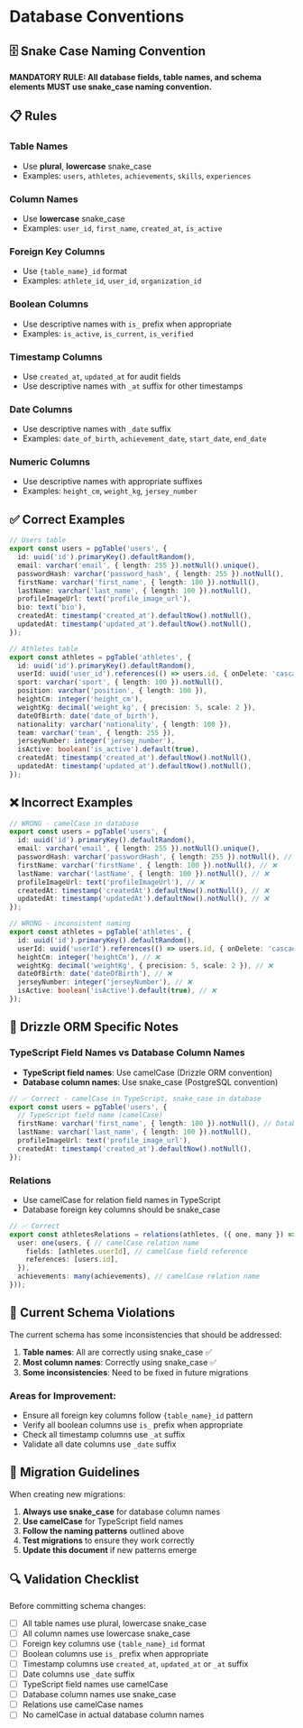 # Database Conventions

## 🗄️ Snake Case Naming Convention

**MANDATORY RULE: All database fields, table names, and schema elements MUST use snake_case naming convention.**

## 📋 Rules

### Table Names
- Use **plural**, **lowercase** snake_case
- Examples: `users`, `athletes`, `achievements`, `skills`, `experiences`

### Column Names
- Use **lowercase** snake_case
- Examples: `user_id`, `first_name`, `created_at`, `is_active`

### Foreign Key Columns
- Use `{table_name}_id` format
- Examples: `athlete_id`, `user_id`, `organization_id`

### Boolean Columns
- Use descriptive names with `is_` prefix when appropriate
- Examples: `is_active`, `is_current`, `is_verified`

### Timestamp Columns
- Use `created_at`, `updated_at` for audit fields
- Use descriptive names with `_at` suffix for other timestamps

### Date Columns
- Use descriptive names with `_date` suffix
- Examples: `date_of_birth`, `achievement_date`, `start_date`, `end_date`

### Numeric Columns
- Use descriptive names with appropriate suffixes
- Examples: `height_cm`, `weight_kg`, `jersey_number`

## ✅ Correct Examples

```typescript
// Users table
export const users = pgTable('users', {
  id: uuid('id').primaryKey().defaultRandom(),
  email: varchar('email', { length: 255 }).notNull().unique(),
  passwordHash: varchar('password_hash', { length: 255 }).notNull(),
  firstName: varchar('first_name', { length: 100 }).notNull(),
  lastName: varchar('last_name', { length: 100 }).notNull(),
  profileImageUrl: text('profile_image_url'),
  bio: text('bio'),
  createdAt: timestamp('created_at').defaultNow().notNull(),
  updatedAt: timestamp('updated_at').defaultNow().notNull(),
});

// Athletes table
export const athletes = pgTable('athletes', {
  id: uuid('id').primaryKey().defaultRandom(),
  userId: uuid('user_id').references(() => users.id, { onDelete: 'cascade' }).notNull(),
  sport: varchar('sport', { length: 100 }).notNull(),
  position: varchar('position', { length: 100 }),
  heightCm: integer('height_cm'),
  weightKg: decimal('weight_kg', { precision: 5, scale: 2 }),
  dateOfBirth: date('date_of_birth'),
  nationality: varchar('nationality', { length: 100 }),
  team: varchar('team', { length: 255 }),
  jerseyNumber: integer('jersey_number'),
  isActive: boolean('is_active').default(true),
  createdAt: timestamp('created_at').defaultNow().notNull(),
  updatedAt: timestamp('updated_at').defaultNow().notNull(),
});
```

## ❌ Incorrect Examples

```typescript
// WRONG - camelCase in database
export const users = pgTable('users', {
  id: uuid('id').primaryKey().defaultRandom(),
  email: varchar('email', { length: 255 }).notNull().unique(),
  passwordHash: varchar('passwordHash', { length: 255 }).notNull(), // ❌
  firstName: varchar('firstName', { length: 100 }).notNull(), // ❌
  lastName: varchar('lastName', { length: 100 }).notNull(), // ❌
  profileImageUrl: text('profileImageUrl'), // ❌
  createdAt: timestamp('createdAt').defaultNow().notNull(), // ❌
  updatedAt: timestamp('updatedAt').defaultNow().notNull(), // ❌
});

// WRONG - inconsistent naming
export const athletes = pgTable('athletes', {
  id: uuid('id').primaryKey().defaultRandom(),
  userId: uuid('userId').references(() => users.id, { onDelete: 'cascade' }).notNull(), // ❌
  heightCm: integer('heightCm'), // ❌
  weightKg: decimal('weightKg', { precision: 5, scale: 2 }), // ❌
  dateOfBirth: date('dateOfBirth'), // ❌
  jerseyNumber: integer('jerseyNumber'), // ❌
  isActive: boolean('isActive').default(true), // ❌
});
```

## 🔧 Drizzle ORM Specific Notes

### TypeScript Field Names vs Database Column Names
- **TypeScript field names**: Use camelCase (Drizzle ORM convention)
- **Database column names**: Use snake_case (PostgreSQL convention)

```typescript
// ✅ Correct - camelCase in TypeScript, snake_case in database
export const users = pgTable('users', {
  // TypeScript field name (camelCase)
  firstName: varchar('first_name', { length: 100 }).notNull(), // Database column name (snake_case)
  lastName: varchar('last_name', { length: 100 }).notNull(),
  profileImageUrl: text('profile_image_url'),
  createdAt: timestamp('created_at').defaultNow().notNull(),
});
```

### Relations
- Use camelCase for relation field names in TypeScript
- Database foreign key columns should be snake_case

```typescript
// ✅ Correct
export const athletesRelations = relations(athletes, ({ one, many }) => ({
  user: one(users, { // camelCase relation name
    fields: [athletes.userId], // camelCase field reference
    references: [users.id],
  }),
  achievements: many(achievements), // camelCase relation name
}));
```

## 🚨 Current Schema Violations

The current schema has some inconsistencies that should be addressed:

1. **Table names**: All are correctly using snake_case ✅
2. **Most column names**: Correctly using snake_case ✅
3. **Some inconsistencies**: Need to be fixed in future migrations

### Areas for Improvement:
- Ensure all foreign key columns follow `{table_name}_id` pattern
- Verify all boolean columns use `is_` prefix when appropriate
- Check all timestamp columns use `_at` suffix
- Validate all date columns use `_date` suffix

## 📝 Migration Guidelines

When creating new migrations:

1. **Always use snake_case** for database column names
2. **Use camelCase** for TypeScript field names
3. **Follow the naming patterns** outlined above
4. **Test migrations** to ensure they work correctly
5. **Update this document** if new patterns emerge

## 🔍 Validation Checklist

Before committing schema changes:

- [ ] All table names use plural, lowercase snake_case
- [ ] All column names use lowercase snake_case
- [ ] Foreign key columns use `{table_name}_id` format
- [ ] Boolean columns use `is_` prefix when appropriate
- [ ] Timestamp columns use `created_at`, `updated_at` or `_at` suffix
- [ ] Date columns use `_date` suffix
- [ ] TypeScript field names use camelCase
- [ ] Database column names use snake_case
- [ ] Relations use camelCase names
- [ ] No camelCase in actual database column names 